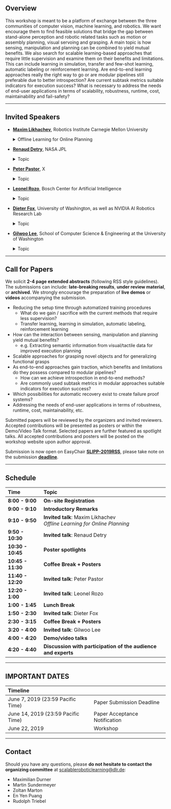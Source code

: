 ## Overview
This workshop is meant to be a platform of exchange between the three communities of computer vision, machine learning, and robotics. We want encourage them to find feasible solutions that bridge the gap between stand-alone  perception and robotic related tasks such as motion or assembly planning, visual servoing  and grasping. A main topic is how sensing, manipulation and planning  can be combined to yield mutual benefits. We also search for scalable  learning-based approaches that require little supervision and examine them on their benefits and limitations. This can include learning in simulation, transfer and few-shot learning, automatic labeling or reinforcement learning. Are end-to-end learning  approaches really the right way to go or are modular pipelines still preferable due to better introspection? Are current subtask metrics suitable indicators for execution success? What is necessary to address the  needs of end-user applications in terms of scalability, robustness, runtime, cost,  maintainability and fail-safety? 

---

## Invited Speakers
* [__Maxim Likhachev__](http://www.cs.cmu.edu/~maxim/), Robotics Institute Carnegie Mellon University
  <details>
    <summary>Offline Learning for Online Planning</summary>
 
    ### Offline Learning for Online Planning
    *In manufacturing and automation settings, robots often have to perform complex yet repetitive manipulation tasks. Furthermore, in many cases, for example, a robot operating at a moving conveyor, robots have very limited time to decide what action to execute next and how to do it, independently of the complexity of a planning problem. In this talk, I will describe some of our research efforts towards the use of offline learning to ensure that online planning is fast and robust enough for such problems. Specifically, in the first part of the talk, I will present an offline pre-processing method that provides a *provably* constant-time online planning for repetitive planning tasks in static environments. In the second part of the talk, I will describe our approach to learning from offline simulation-based planning for online decision-making under significant uncertainty in the model and environment. I will use mobile manipulation tasks to illustrate the described approaches.*
  </details>

* [__Renaud Detry__](https://www-robotics.jpl.nasa.gov/people/Renaud_Detry/), NASA JPL
  <details>
    <summary>Topic</summary>
 
    ### 
    
  </details>

* [__Peter Pastor__](https://scholar.google.com/citations?user=_ws9LLgAAAAJ&hl=de), X
  <details>
    <summary>Topic</summary>
 
    ### 
    
  </details>

* [__Leonel Rozo__](http://leonelrozo.weebly.com/), Bosch Center for Artificial Intelligence
  <details>
    <summary>Topic</summary>
 
    ### 
    
  </details>  

* [__Dieter Fox__](https://homes.cs.washington.edu/~fox/), University of Washington, as well as NVIDIA AI Robotics Research Lab
  <details>
    <summary>Topic</summary>
 
    ### 
    
  </details>

* [__Gilwoo Lee__](https://gilwoolee.github.io/), School of Computer Science & Engineering at the University of Washington
  <details>
    <summary>Topic</summary>
 
    ### 
    
  </details>

---

## Call for Papers
We solicit __2-4 page extended abstracts__ (following RSS style guidelines). The submissions can include: __late-breaking results__, __under review material__, or __archived__. We strongly encourage the preparation of __live demos__ or __videos__ accompanying the submission.

* Reducing the setup time through automatized training procedures
  * What do we gain / sacrifice with the current methods that require less supervision?
  * Transfer learning, learning in simulation, automatic labeling, reinforcement learning
* How can the interaction between sensing, manipulation and planning yield mutual benefits?
  * e.g. Extracting semantic information from visual/tactile data for improved execution planning
* Scalable approaches for grasping novel objects and for generalizing functional grasps
* As end-to-end approaches gain traction, which benefits and limitations do they possess compared to modular pipelines?
  * How can we achieve introspection in end-to-end methods?
  * Are commonly used subtask metrics in modular approaches suitable indicators for execution success?
* Which possibilities for automatic recovery exist to create failure proof systems?
* Addressing the needs of end-user applications in terms of robustness, runtime, cost, maintainability, etc.

Submitted papers will be reviewed by the organizers and invited reviewers. Accepted contributions will be presented as posters or within the Demo/Video Talk format. Selected papers are further featured as spotlight talks. All accepted contributions and posters will be posted on the workshop website upon author approval.

Submission is now open on EasyChair [__SLIPP-2019RSS__](https://easychair.org/my/conference?conf=slipp2019rss), please take note on the submission [__deadline__](https://scalableroboticlearning.github.io/#important-dates).

---

## Schedule

| Time  | Topic |
| :------------- | :------------- |
| __8:00 - 9:00__ | __On-site Registration__ |
| __9:00 - 9:10__ | __Introductory Remarks__ |
| __9:10 - 9:50__ | __Invited talk__: Maxim Likhachev <br> *Offline Learning for Online Planning*
| __9:50 - 10:30__ | __Invited talk__: Renaud Detry |
| __10:30 - 10:45__ | __Poster spotlights__ |
| __10:45 - 11:30__ | __Coffee Break + Posters__ |
| __11:40 - 12:20__ | __Invited talk__: Peter Pastor |
| __12:20 - 1:00__ | __Invited talk__: Leonel Rozo |
| __1:00 - 1:45__ | __Lunch Break__ |
| __1:50 - 2:30__ | __Invited talk__: Dieter Fox |
| __2:30 - 3:15__ | __Coffee Break + Posters__ |
| __3:20 - 4:00__ | __Invited talk__: Gilwoo Lee |
| __4:00 - 4:20__ | __Demo/video talks__ |
| __4:20 - 4:40__ | __Discussion with participation of the audience and experts__ |

---

## IMPORTANT DATES

| Timeline |  |
| :------------- | :------------- |
| June 7, 2019 (23:59  Pacific Time) | Paper Submission Deadline |
| June 14, 2019 (23:59 Pacific Time) | Paper Acceptance Notification |
| June 22, 2019 | Workshop |

---

## Contact

Should you have any questions, please __do not hesitate to contact the organizing committee__ at <scalableroboticlearning@dlr.de>:
* Maximilian Durner
* Martin Sundermeyer
* Zoltan Marton
* En Yen Puang
* Rudolph Triebel
